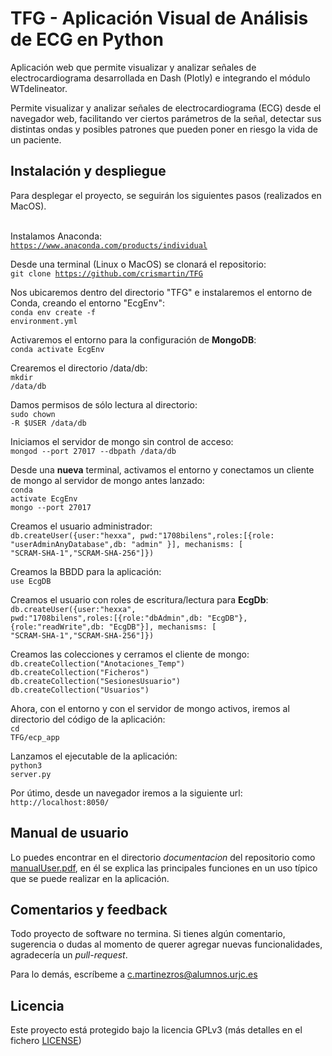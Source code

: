 # TFG - Aplicación Visual de Análisis de ECG en Python

Aplicación web que permite visualizar y analizar señales de electrocardiograma desarrollada en Dash (Plotly) 
e integrando el módulo WTdelineator.

Permite visualizar y analizar señales de electrocardiograma (ECG) desde el navegador web, facilitando ver 
ciertos parámetros de la señal, detectar sus distintas ondas y posibles patrones que pueden poner en riesgo la vida 
de un paciente.</br>

<h2>Instalación y despliegue</h2>
Para desplegar el proyecto, se seguirán los siguientes pasos (realizados en MacOS).</br>

</br>Instalamos Anaconda:</br>
<code>https://www.anaconda.com/products/individual</br></code>

Desde una terminal (Linux o MacOS) se clonará el repositorio:</br>
<code>git clone https://github.com/crismartin/TFG</br></code>

Nos ubicaremos dentro del directorio "TFG" e instalaremos el entorno de Conda, creando el entorno "EcgEnv":</br>
<code>conda env create -f environment.yml</code></br>

Activaremos el entorno para la configuración de <b>MongoDB</b>:</br>
<code>conda activate EcgEnv</code></br>

Crearemos el directorio /data/db:</br>
<code>mkdir /data/db</code></br>

Damos permisos de sólo lectura al directorio:</br>
<code>sudo chown -R $USER /data/db </code></br>

Iniciamos el servidor de mongo sin control de acceso:</br>
<code>mongod --port 27017 --dbpath /data/db</code>

Desde una <b>nueva</b> terminal, activamos el entorno y conectamos un cliente de mongo al servidor de mongo antes lanzado:</br>
<code>conda activate EcgEnv</code></br>
<code>mongo --port 27017</code></br>

Creamos el usuario administrador:</br>
<code>db.createUser({user:"hexxa", pwd:"1708bilens",roles:[{role: "userAdminAnyDatabase",db: "admin" }], mechanisms: [ "SCRAM-SHA-1","SCRAM-SHA-256"]})</code></br>

Creamos la BBDD para la aplicación:</br>
<code>use EcgDB</code>

Creamos el usuario con roles de escritura/lectura para <b>EcgDb</b>: </br>
<code>db.createUser({user:"hexxa", pwd:"1708bilens",roles:[{role:"dbAdmin",db: "EcgDB"}, {role:"readWrite",db: "EcgDB"}], mechanisms: [ "SCRAM-SHA-1","SCRAM-SHA-256"]})</code></br>

Creamos las colecciones y cerramos el cliente de mongo: </br>
<code>db.createCollection("Anotaciones_Temp")</code></br>
<code>db.createCollection("Ficheros")</code></br>
<code>db.createCollection("SesionesUsuario")</code></br>
<code>db.createCollection("Usuarios")</code></br>

Ahora, con el entorno y con el servidor de mongo activos, iremos al directorio del código de la aplicación: </br>
<code>cd TFG/ecp_app</code></br>

Lanzamos el ejecutable de la aplicación: </br>
<code>python3 server.py</code>

Por útimo, desde un navegador iremos a la siguiente url:</br> 
<code>http://localhost:8050/</code></br>

<h2>Manual de usuario</h2>
<p>
Lo puedes encontrar en el directorio <i>documentacion</i> del repositorio como 
<a href="/documentacion/manualUser.pdf">manualUser.pdf</a>, en él se explica las 
principales funciones en un uso típico que se puede realizar en la aplicación.</br>
</p>

<h2>Comentarios y feedback</h2>
Todo proyecto de software no termina. Si tienes algún comentario, sugerencia o dudas al momento de querer agregar nuevas 
funcionalidades, agradecería un <i>pull-request</i>.

Para lo demás, escríbeme a <mail>c.martinezros@alumnos.urjc.es</mail>

<h2>Licencia</h2>
<p>
Este proyecto está protegido bajo la licencia GPLv3 (más detalles en el fichero <a href="/LICENSE.md">LICENSE</a>)
</p>
